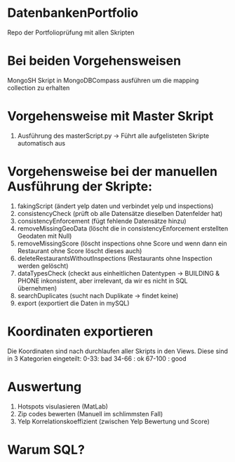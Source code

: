 # DatenbankenPortfolio
Repo der Portfolioprüfung mit allen Skripten

# Bei beiden Vorgehensweisen
MongoSH Skript in MongoDBCompass ausführen um die mapping collection zu erhalten

# Vorgehensweise mit Master Skript
1. Ausführung des masterScript.py -> Führt alle aufgelisteten Skripte automatisch aus

# Vorgehensweise bei der manuellen Ausführung der Skripte:
1.	fakingScript (ändert yelp daten und verbindet yelp und inspections)
2.	consistencyCheck (prüft ob alle Datensätze dieselben Datenfelder hat)
3.	consistencyEnforcement (fügt fehlende Datensätze hinzu)
4.	removeMissingGeoData (löscht die in consistencyEnforcement erstellten Geodaten mit Null)
5.	removeMissingScore (löscht inspections ohne Score und wenn dann ein Restaurant ohne Score löscht dieses auch)
6.	deleteRestaurantsWithoutInspections (Restaurants ohne Inspection werden gelöscht)
7.	dataTypesCheck (checkt aus einheitlichen Datentypen -> BUILDING & PHONE inkonsistent, aber irrelevant, da wir es nicht in SQL übernehmen)
8.	searchDuplicates (sucht nach Duplikate -> findet keine)
9.  export (exportiert die Daten in mySQL)

# Koordinaten exportieren
Die Koordinaten sind nach durchlaufen aller Skripts in den Views. 
Diese sind in 3 Kategorien eingeteilt:
0-33: bad
34-66 : ok
67-100 : good

# Auswertung
1. Hotspots visulasieren (MatLab)
2. Zip codes bewerten (Manuell im schlimmsten Fall)
3. Yelp Korrelationskoeffizient (zwischen Yelp Bewertung und Score)

# Warum SQL?